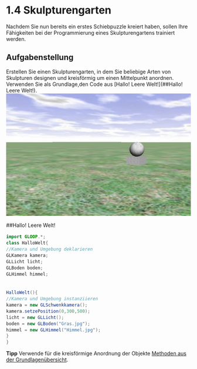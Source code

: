 # 1.4 Skulpturengarten

Nachdem Sie nun bereits ein erstes Schiebpuzzle kreiert haben, sollen Ihre Fähigkeiten bei der Programmierung eines Skulpturengartens trainiert werden.

## Aufgabenstellung
Erstellen Sie einen Skulpturengarten, in dem Sie beliebige Arten von Skulpturen designen und kreisförmig um einen Mittelpunkt anordnen. Verwenden Sie als Grundlage,den Code aus [Hallo! Leere Welt!](##Hallo! Leere Welt!).  
![](/assets/Skulpturengarten.jpg)

##Hallo! Leere Welt!

```java
import GLOOP.*;
class HalloWelt{
//Kamera und Umgebung deklarieren
GLKamera kamera;
GLLicht licht;
GLBoden boden;
GLHimmel himmel;


HalloWelt(){
//Kamera und Umgebung instanziieren
kamera = new GLSchwenkkamera();
kamera.setzePosition(0,300,500);
licht = new GLLicht();
boden = new GLBoden("Gras.jpg");
himmel = new GLHimmel("Himmel.jpg"); 
}
}
```

**Tipp**
Verwende für die kreisförmige Anordnung der Objekte [Methoden aus der Grundlagenübersicht](../Grundlagen/klassen-und-methodenubersicht-von-gloop.md#GLOOP-Objekte).



